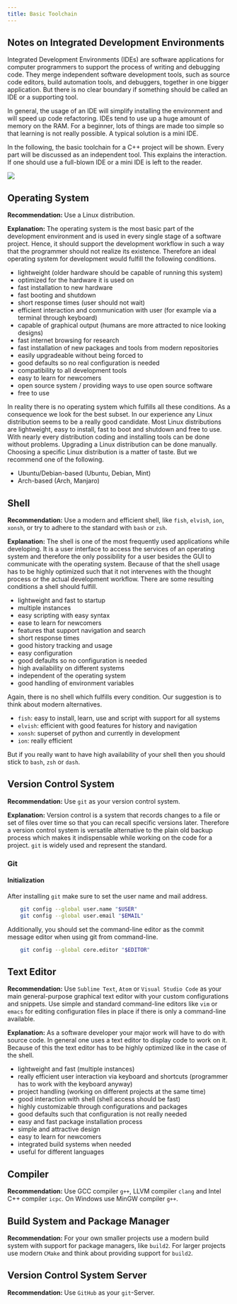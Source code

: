 ```yaml
---
title: Basic Toolchain
---
```


## Notes on Integrated Development Environments
Integrated Development Environments (IDEs) are software applications for computer programmers to support the process of writing and debugging code.
They merge independent software development tools, such as source code editors, build automation tools, and debuggers, together in one bigger application.
But there is no clear boundary if something should be called an IDE or a supporting tool.

In general, the usage of an IDE will simplify installing the environment and will speed up code refactoring.
IDEs tend to use up a huge amount of memory on the RAM.
For a beginner, lots of things are made too simple so that learning is not really possible.
A typical solution is a mini IDE.

In the following, the basic toolchain for a C++ project will be shown.
Every part will be discussed as an independent tool.
This explains the interaction.
If one should use a full-blown IDE or a mini IDE is left to the reader.

[![]({{site.baseurl}}/assets/docs/figures/basic_toolchain.png)]({{site.baseurl}}/assets/docs/figures/basic_toolchain.pdf)


## Operating System
**Recommendation:** Use a Linux distribution.

**Explanation:**
The operating system is the most basic part of the development environment and is used in every single stage of a software project.
Hence, it should support the development workflow in such a way that the programmer should not realize its existence.
Therefore an ideal operating system for development would fulfill the following conditions.

- lightweight (older hardware should be capable of running this system)
- optimized for the hardware it is used on
- fast installation to new hardware
- fast booting and shutdown
- short response times (user should not wait)
- efficient interaction and communication with user (for example via a terminal through keyboard)
- capable of graphical output (humans are more attracted to nice looking designs)
- fast internet browsing for research
- fast installation of new packages and tools from modern repositories
- easily upgradeable without being forced to
- good defaults so no real configuration is needed
- compatibility to all development tools
- easy to learn for newcomers
- open source system / providing ways to use open source software
- free to use

In reality there is no operating system which fulfills all these conditions.
As a consequence we look for the best subset.
In our experience any Linux distribution seems to be a really good candidate.
Most Linux distributions are lightweight, easy to install, fast to boot and shutdown and free to use.
With nearly every distribution coding and installing tools can be done without problems.
Upgrading a Linux distribution can be done manually.
Choosing a specific Linux distribution is a matter of taste.
But we recommend one of the following.
- Ubuntu/Debian-based (Ubuntu, Debian, Mint)
- Arch-based (Arch, Manjaro)

## Shell
**Recommendation:**
Use a modern and efficient shell, like `fish`, `elvish`, `ion`, `xonsh`, or try to adhere to the standard with `bash` or `zsh`.

**Explanation:**
The shell is one of the most frequently used applications while developing.
It is a user interface to access the services of an operating system and therefore the only possibility for a user besides the GUI to communicate with the operating system.
Because of that the shell usage has to be highly optimized such that it not intervenes with the thought process or the actual development workflow.
There are some resulting conditions a shell should fulfill.
- lightweight and fast to startup
- multiple instances
- easy scripting with easy syntax
- ease to learn for newcomers
- features that support navigation and search
- short response times
- good history tracking and usage
- easy configuration
- good defaults so no configuration is needed
- high availability on different systems
- independent of the operating system
- good handling of environment variables

Again, there is no shell which fulfills every condition.
Our suggestion is to think about modern alternatives.
- `fish`: easy to install, learn, use and script with support for all systems
- `elvish`: efficient with good features for history and navigation
- `xonsh`: superset of python and currently in development
- `ion`: really efficient

But if you really want to have high availability of your shell then you should stick to `bash`, `zsh` or `dash`.

## Version Control System
**Recommendation:**
Use `git` as your version control system.

**Explanation:**
Version control is a system that records changes to a file or set of files over time so that you can recall specific versions later.
Therefore a version control system is versatile alternative to the plain old backup process which makes it indispensable while working on the code for a project.
`git` is widely used and represent the standard.

### Git
#### Initialization
After installing `git` make sure to set the user name and mail address.
```bash
    git config --global user.name "$USER"
    git config --global user.email "$EMAIL"
```
Additionally, you should set the command-line editor as the commit message editor when using git from command-line.
```bash
    git config --global core.editor "$EDITOR"
```

## Text Editor
**Recommendation:**
Use `Sublime Text`, `Atom` or `Visual Studio Code` as your main general-purpose graphical text editor with your custom configurations and snippets.
Use simple and standard command-line editors like `vim` or `emacs` for editing configuration files in place if there is only a command-line available.

**Explanation:**
As a software developer your major work will have to do with source code.
In general one uses a text editor to display code to work on it.
Because of this the text editor has to be highly optimized like in the case of the shell.
- lightweight and fast (multiple instances)
- really efficient user interaction via keyboard and shortcuts (programmer has to work with the keyboard anyway)
- project handling (working on different projects at the same time)
- good interaction with shell (shell access should be fast)
- highly customizable through configurations and packages
- good defaults such that configuration is not really needed
- easy and fast package installation process
- simple and attractive design
- easy to learn for newcomers
- integrated build systems when needed
- useful for different languages

## Compiler
**Recommendation:**
Use GCC compiler `g++`, LLVM compiler `clang` and Intel C++ compiler `icpc`.
On Windows use MinGW compiler `g++`.

## Build System and Package Manager
**Recommendation:**
For your own smaller projects use a modern build system with support for package managers, like `build2`.
For larger projects use modern `CMake` and think about providing support for `build2`.

## Version Control System Server
**Recommendation:**
Use `GitHub` as your `git`-Server.
